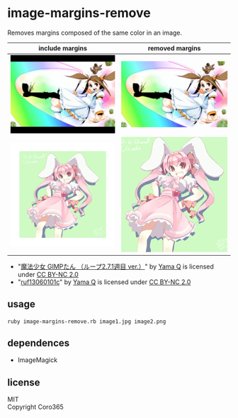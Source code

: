# image-margins-remove
Removes margins composed of the same color in an image.  

| include margins | removed margins |
| -- | -- |
| ![](./images/5546529697_bg.png) | ![](./images/5546529697_bg-cropped.png) |
| ![](./images/8978741478_bg.png) | ![](./images/8978741478_bg-cropped.png) |

- "[魔法少女 GIMPたん （ループ2.7.1週目 ver.）](https://www.flickr.com/photos/webdiver/5546529697/in/album-72157628077173905/)" by [Yama Q](https://www.flickr.com/photos/webdiver/) is licensed under [CC BY-NC 2.0](https://creativecommons.org/licenses/by-nc/2.0/)
- "[ruf13060101c](https://www.flickr.com/photos/webdiver/8978741478/in/album-72157628077173905/)" by [Yama Q](https://www.flickr.com/photos/webdiver/) is licensed under [CC BY-NC 2.0](https://creativecommons.org/licenses/by-nc/2.0/)

## usage
```
ruby image-margins-remove.rb image1.jpg image2.png
```

## dependences
- ImageMagick

## license
MIT  
Copyright Coro365  
